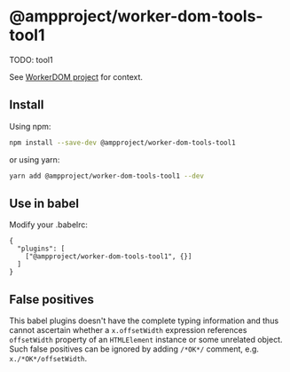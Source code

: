 # @ampproject/worker-dom-tools-tool1

TODO: tool1

See [WorkerDOM project](https://github.com/ampproject/worker-dom/) for context.

## Install

Using npm:

```sh
npm install --save-dev @ampproject/worker-dom-tools-tool1
```

or using yarn:

```sh
yarn add @ampproject/worker-dom-tools-tool1 --dev
```

## Use in babel

Modify your .babelrc:

```
{
  "plugins": [
    ["@ampproject/worker-dom-tools-tool1", {}]
  ]
}
```

## False positives

This babel plugins doesn't have the complete typing information and thus cannot
ascertain whether a `x.offsetWidth` expression references `offsetWidth` property
of an `HTMLElement` instance or some unrelated object. Such false positives
can be ignored by adding `/*OK*/` comment, e.g. `x./*OK*/offsetWidth`.
